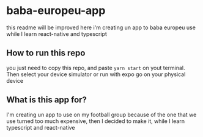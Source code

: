 # baba-europeu-app

this readme will be improved
here i'm creating un app to baba europeu use
while I learn react-native and typescript

## How to run this repo

you just need to copy this repo, and paste `yarn start` on yout terminal. Then select your device simulator or run with expo go on your physical device

## What is this app for?

I'm creating un app to use on my football group because of the one that we use turned too much expensive, then I decided to make it, while I learn typescript and react-native


